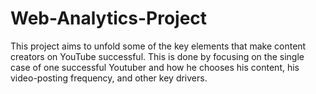 # Web-Analytics-Project
This project aims to unfold some of the key elements that make content creators on YouTube successful. This is done by focusing on the single case of one successful Youtuber and how he chooses his content, his video-posting frequency, and other key drivers.
